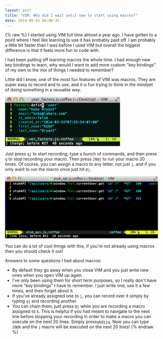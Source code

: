 ```yaml
---
layout: post
title: "VIM: Why did I wait until now to start using macros?"
date: 2014-06-03 08:00:35
---
```

{% raw %}
I started using VIM full time almost a year ago. I have gotten to a point where I feel like learning to use it has probably paid off. I am probably a little bit faster than I was before I used VIM but overall the biggest difference is that it feels more fun to code with.

I had been putting off learning macros the whole time. I had enough new key bindings to learn, why would I want to add more custom "key bindings" of my own to the mix of things I needed to remember?

Little did I know, one of the most fun features of VIM was macros. They are super easy to record and to use, and it is fun trying to think in the mindset of doing something in a reusable way.

![vimMacroAnimation1](/img/vimMacroAnimation1.gif)

Just press `qj` to start recording, type a bunch of commands, and then press `q` to stop recording your macro. Then press `20@j` to run your macro 20 times. Of course, you can assign a macro to any letter, not just `j`, and if you only want to run the macro once just hit `@j`.

![vimMacroAnimation2](/img/vimMacroAnimation2.gif)

You can do a lot of cool things with this, if you're not already using macros then you should check it out!

Answers to some questions I had about macros:

- By default they go away when you close VIM and you just write new ones when you open VIM up again.
- I've only been using them for short term purposes, so I really don't have more "key bindings" I have to remember. I just write one, use it a few times, and then forget about it.
- If you've already assigned one to `j`, you can record over it simply by typing `qj` and recording another.
- You can chain them, just press `@j` while you are recording a macro assigned to `k`. This is helpful if you had meant to navigate to the next line before stopping your recording in order to make a macro you can execute on the next 20 lines. Simply press`qk@jjq`. Now you can type `20@k` and the `j` macro will be executed on the next 20 lines!
{% endraw %}
